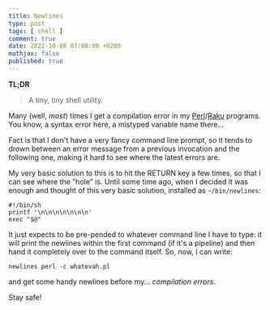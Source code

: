 ```yaml
---
title: Newlines
type: post
tags: [ shell ]
comment: true
date: 2022-10-08 07:00:00 +0200
mathjax: false
published: true
---
```


**TL;DR**

> A tiny, tiny shell utility.

Many (well, *most*) times I get a compilation error in my
[Perl][]/[Raku][] programs. You know, a syntax error here, a mistyped
variable name there...

Fact is that I don't have a very fancy command line prompt, so it tends
to drown between an error message from a previous invocation and the
following one, making it hard to see where the latest errors are.

My very basic solution to this is to hit the RETURN key a few times, so
that I can see where the "hole" is. Until some time ago, when I decided
it was enough and thought of this very basic solution, installed as
`~/bin/newlines`:

```shell
#!/bin/sh
printf '\n\n\n\n\n\n\n'
exec "$@"
```

It just expects to be pre-pended to whatever command line I have to
type: it will print the newlines within the first command (if it's a
pipeline) and then hand it completely over to the command itself. So,
now, I can write:

```shell
newlines perl -c whatevah.pl
```

and get some handy newlines before my... *compilation errors*.

Stay safe!

[Perl]: https://www.perl.org/
[Raku]: https://raku.org/
